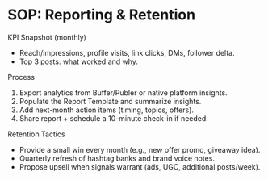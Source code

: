 # SOP: Reporting & Retention

KPI Snapshot (monthly)
- Reach/impressions, profile visits, link clicks, DMs, follower delta.
- Top 3 posts: what worked and why.

Process
1) Export analytics from Buffer/Publer or native platform insights.
2) Populate the Report Template and summarize insights.
3) Add next-month action items (timing, topics, offers).
4) Share report + schedule a 10-minute check-in if needed.

Retention Tactics
- Provide a small win every month (e.g., new offer promo, giveaway idea).
- Quarterly refresh of hashtag banks and brand voice notes.
- Propose upsell when signals warrant (ads, UGC, additional posts/week).
